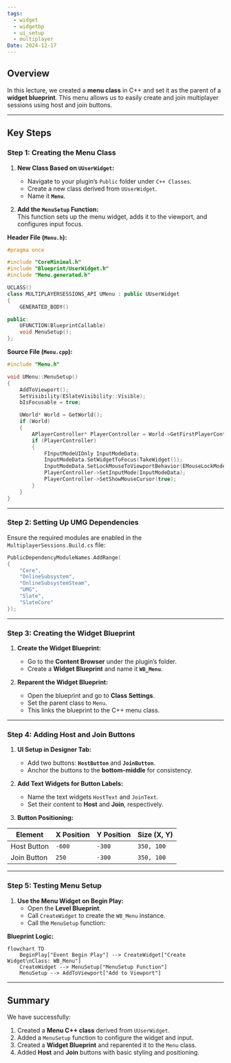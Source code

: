 ```yaml
---
tags:
  - widget
  - widgetbp
  - ui_setup
  - multiplayer
Date: 2024-12-17
---
```

## Overview

In this lecture, we created a **menu class** in C++ and set it as the parent of a **widget blueprint**. This menu allows us to easily create and join multiplayer sessions using host and join buttons.

---

## Key Steps

### Step 1: Creating the Menu Class

1. **New Class Based on `UUserWidget`:**
    
    - Navigate to your plugin’s `Public` folder under `C++ Classes`.
    - Create a new class derived from `UUserWidget`.
    - Name it **`Menu`**.
2. **Add the `MenuSetup` Function:**  
    This function sets up the menu widget, adds it to the viewport, and configures input focus.
    

**Header File (`Menu.h`):**

```cpp
#pragma once

#include "CoreMinimal.h"
#include "Blueprint/UserWidget.h"
#include "Menu.generated.h"

UCLASS()
class MULTIPLAYERSESSIONS_API UMenu : public UUserWidget
{
    GENERATED_BODY()

public:
    UFUNCTION(BlueprintCallable)
    void MenuSetup();
};

```

**Source File (`Menu.cpp`):**
```cpp
#include "Menu.h"

void UMenu::MenuSetup()
{
    AddToViewport();
    SetVisibility(ESlateVisibility::Visible);
    bIsFocusable = true;

    UWorld* World = GetWorld();
    if (World)
    {
        APlayerController* PlayerController = World->GetFirstPlayerController();
        if (PlayerController)
        {
            FInputModeUIOnly InputModeData;
            InputModeData.SetWidgetToFocus(TakeWidget());
            InputModeData.SetLockMouseToViewportBehavior(EMouseLockMode::DoNotLock);
            PlayerController->SetInputMode(InputModeData);
            PlayerController->SetShowMouseCursor(true);
        }
    }
}

```

---

### Step 2: Setting Up UMG Dependencies

Ensure the required modules are enabled in the `MultiplayerSessions.Build.cs` file:

```cpp
PublicDependencyModuleNames.AddRange(
{
    "Core",
    "OnlineSubsystem",
    "OnlineSubsystemSteam",
    "UMG",
    "Slate",
    "SlateCore"
});
```

---

### Step 3: Creating the Widget Blueprint

1. **Create the Widget Blueprint:**
    
    - Go to the **Content Browser** under the plugin’s folder.
    - Create a **Widget Blueprint** and name it **`WB_Menu`**.
2. **Reparent the Widget Blueprint:**
    
    - Open the blueprint and go to **Class Settings**.
    - Set the parent class to `Menu`.
    - This links the blueprint to the C++ menu class.

---

### Step 4: Adding Host and Join Buttons

1. **UI Setup in Designer Tab:**
    
    - Add two buttons: **`HostButton`** and **`JoinButton`**.
    - Anchor the buttons to the **bottom-middle** for consistency.
2. **Add Text Widgets for Button Labels:**
    
    - Name the text widgets `HostText` and `JoinText`.
    - Set their content to **Host** and **Join**, respectively.
3. **Button Positioning:**
    

|**Element**|**X Position**|**Y Position**|**Size (X, Y)**|
|---|---|---|---|
|Host Button|`-600`|`-300`|`350, 100`|
|Join Button|`250`|`-300`|`350, 100`|

---

### Step 5: Testing Menu Setup

1. **Use the Menu Widget on Begin Play:**
    - Open the **Level Blueprint**.
    - Call `CreateWidget` to create the `WB_Menu` instance.
    - Call the `MenuSetup` function:

**Blueprint Logic:**

```mermaid
flowchart TD  
    BeginPlay["Event Begin Play"] --> CreateWidget["Create Widget\nClass: WB_Menu"]  
    CreateWidget --> MenuSetup["MenuSetup Function"]  
    MenuSetup --> AddToViewport["Add to Viewport"]  

```

---

## Summary

We have successfully:

1. Created a **Menu C++ class** derived from `UUserWidget`.
2. Added a `MenuSetup` function to configure the widget and input.
3. Created a **Widget Blueprint** and reparented it to the `Menu` class.
4. Added **Host** and **Join** buttons with basic styling and positioning.